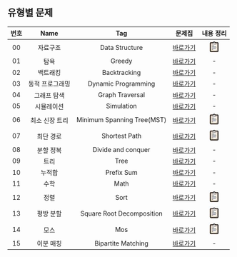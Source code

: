 ## 유형별 문제

| 번호 | Name | Tag | 문제집 | 내용 정리 |
| :---: | :---: | :---: | :---: | :---: |
| 00 | 자료구조 | Data Structure  | [바로가기][data-structure-structure] | [![바로가기](./images/clipboard.jpg)][data-structure-summary] |
| 01 | 탐욕 | Greedy | [바로가기][greedy-structure] | - |
| 02 | 백트래킹 | Backtracking | [바로가기][backtracking-structure] | - |
| 03 | 동적 프로그래밍 | Dynamic Programming | [바로가기][dynamic-programming-structure] | - |
| 04 | 그래프 탐색 | Graph Traversal | [바로가기][graph-traversal-structure] | - |
| 05 | 시뮬레이션 | Simulation | [바로가기][simulation-structure] | - |
| 06 | 최소 신장 트리 | Minimum Spanning Tree(MST) | [바로가기][mst-structure] | [![바로가기](./images/clipboard.jpg)][mst-summary] |
| 07 | 최단 경로 |Shortest Path | [바로가기][shortest-path-structure] | [![바로가기](./images/clipboard.jpg)][shortest-path-summary] |
| 08 | 분할 정복 | Divide and conquer | [바로가기][divide-and-conquer-structure] | - |
| 09 | 트리 | Tree | [바로가기][tree-structure] | - |
| 10 | 누적합 | Prefix Sum | [바로가기][prefix-sum-structure] | - |
| 11 | 수학 | Math | [바로가기][math-structure] | - |
| 12 | 정렬 | Sort | [바로가기][sort-structure] | [![바로가기](./images/clipboard.jpg)][sort-summary] |
| 13 | 평방 분할 | Square Root Decomposition | [바로가기][square-root-decomposition-structure] | [![바로가기](./images/clipboard.jpg)][square-root-decomposition-summary] |
| 14 | 모스 | Mos | [바로가기][mos-structure] | [![바로가기](./images/clipboard.jpg)][mos-summary] |
| 15 | 이분 매칭 | Bipartite Matching | [바로가기][bipartite-matching-structure] | - |

[data-structure-structure]: ./유형별%20문제/Data%20Structure/structure
[data-structure-summary]: ./유형별%20문제/Data%20Structure/summary

[greedy-structure]: ./유형별%20문제/Greedy/structure
[greedy-summary]: ./유형별%20문제/Greedy/summary

[backtracking-structure]: ./유형별%20문제/Backtracking/structure
[backtracking-summary]: ./유형별%20문제/Backtracking/summary

[dynamic-programming-structure]: ./유형별%20문제/Dynamic%20Programming/structure
[dynamic-programming-summary]: ./유형별%20문제/Dynamic%20Programming/summary

[graph-traversal-structure]: ./유형별%20문제/Graph%20Traversal/structure
[graph-traversal-summary]: ./유형별%20문제/Graph%20Traversal/summary

[simulation-structure]: ./유형별%20문제/Simulation/structure
[simulation-summary]: ./유형별%20문제/Simulation/summary

[mst-structure]: ./유형별%20문제/Minimum%20Spanning%20Tree(MST)/structure
[mst-summary]: ./유형별%20문제/Minimum%20Spanning%20Tree(MST)/summary

[shortest-path-structure]: ./유형별%20문제/Shortest%20Path/structure
[shortest-path-summary]: ./유형별%20문제/Shortest%20Path/summary

[divide-and-conquer-structure]: ./유형별%20문제/Divide%20and%20conquer/structure
[divide-and-conquer-summary]: ./유형별%20문제/Divide%20and%20conquer/summary

[tree-structure]: ./유형별%20문제/Tree/structure
[tree-summary]: ./유형별%20문제/Tree/summary

[prefix-sum-structure]: ./유형별%20문제/Prefix%20Sum/structure
[prefix-sum-summary]: ./유형별%20문제/Prefix%20Sum/summary

[math-structure]: ./유형별%20문제/Math/structure
[math-summary]: ./유형별%20문제/Math/summary

[sort-structure]: ./유형별%20문제/Sort/structure
[sort-summary]: ./유형별%20문제/Sort/summary

[square-root-decomposition-structure]: ./유형별%20문제/Square%20Root%20Decomposition/structure
[square-root-decomposition-summary]: https://mangchhe.github.io/algorithm/2021/12/26/SqrtDecomposition/

[mos-structure]: ./유형별%20문제/Mos/structure
[mos-summary]: https://mangchhe.github.io/algorithm/2021/12/28/mosAlgorithm/

[bipartite-matching-structure]: ./유형별%20문제/Bipartite%20Matching/structure
[bipartite-matching-summary]: ./유형별%20문제/Bipartite%20Matching/summary
